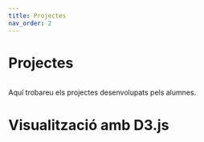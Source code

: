 ```yaml
---
title: Projectes
nav_order: 2
---
```


# Projectes

![Pixel transparent](data:image/png;base64,iVBORw0KGgoAAAANSUhEUgAAAAEAAAABCAQAAAC1HAwCAAAAC0lEQVR4nGMAAQAABQABDQottAAAAABJRU5ErkJggg==)

Aquí trobareu els projectes desenvolupats pels alumnes.
# Visualització amb D3.js

<div id="grafica-d3"></div>

<script src="https://d3js.org/d3.v7.min.js"></script>
<script>
  const dades = [30, 80, 45];

  const amplada = 300;
  const alçada = 100;
  const marge = 5;

  const svg = d3.select("#grafica-d3")
    .append("svg")
    .attr("width", amplada)
    .attr("height", alçada);

  svg.selectAll("rect")
    .data(dades)
    .enter()
    .append("rect")
    .attr("x", (d, i) => i * (amplada / dades.length) + marge / 2)
    .attr("y", d => alçada - d)
    .attr("width", amplada / dades.length - marge)
    .attr("height", d => d)
    .attr("fill", "steelblue");
</script>

